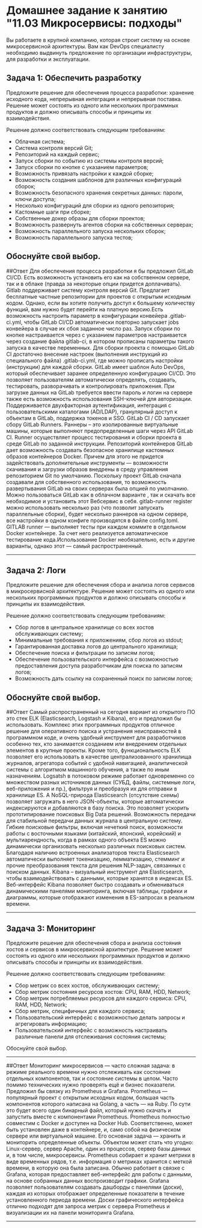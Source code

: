 # Домашнее задание к занятию "11.03 Микросервисы: подходы"

Вы работаете в крупной компанию, которая строит систему на основе микросервисной архитектуры.
Вам как DevOps специалисту необходимо выдвинуть предложение по организации инфраструктуры, для разработки и эксплуатации.


## Задача 1: Обеспечить разработку

Предложите решение для обеспечения процесса разработки: хранение исходного кода, непрерывная интеграция и непрерывная поставка. 
Решение может состоять из одного или нескольких программных продуктов и должно описывать способы и принципы их взаимодействия.

Решение должно соответствовать следующим требованиям:
- Облачная система;
- Система контроля версий Git;
- Репозиторий на каждый сервис;
- Запуск сборки по событию из системы контроля версий;
- Запуск сборки по кнопке с указанием параметров;
- Возможность привязать настройки к каждой сборке;
- Возможность создания шаблонов для различных конфигураций сборок;
- Возможность безопасного хранения секретных данных: пароли, ключи доступа;
- Несколько конфигураций для сборки из одного репозитория;
- Кастомные шаги при сборке;
- Собственные докер образы для сборки проектов;
- Возможность развернуть агентов сборки на собственных серверах;
- Возможность параллельного запуска нескольких сборок;
- Возможность параллельного запуска тестов;

Обоснуйте свой выбор.
---

##Ответ
Для обеспечения процесса разработки я бы предложил GitLab CI/CD. Есть возможность установить его как на собственном сервере, так и в облаке (правда за некоторые опции придется доплачивать). Gitlab поддерживает систему контроля версий Git. Предлагает бесплатные частные репозитории для проектов с открытым исходным кодом. Однако, если вы хотите получить доступ к большему количеству функций, вам нужно будет перейти на платную версию.Есть возможность настроить параметр в конфигурации конвейера .gitlab-ci.yml, чтобы GitLab CI/CD автоматически повторно запускает jobs конвейера в случае их сбоя заданное число раз. Запуск сборки по кнопке настраивается через с указанием параметров настраивается через создание файла gitlab-ci, в котором прописаны параметры такого запуска в качестве переменных. Для сборки проекта с помощью GitLab CI достаточно внесение настроек (выполнения инструкций из специального файла) .gitlab-ci.yml, где можно прописать настройки (инструкции) для каждой сборки. GitLab имеет шаблон Auto DevOps, который обеспечивает заранее определенную конфигурацию CI/CD. Это позволяет пользователям автоматически определять, создавать, тестировать, разворачивать и контролировать приложения. При загрузке данных на GitLab требуется ввести пароль и логин на сервере также есть возможность использования SSH-ключей для авторизации. Поддерживается двухфакторная аутентификация, интеграция с пользовательскими каталогами (AD/LDAP), гранулярный доступ к объектам в GitLab, поддержка токенов и SSO. GitLab CI / CD запускает сбору GitLab Runners. Раннеры – это изолированные виртуальные машины, которые выполняют предопределенные шаги через API GitLab CI. Runner осуществляет процесс тестирования и сборки проекта в среде GitLab по заданной инструкции. Репозиторий контейнеров GitLab дает возможность создавать безопасное хранилище кастомных образов контейнеров Docker. Причем для этого не придется задействовать дополнительные инструменты — возможности скачивания и загрузки образов внедрены в среду управления репозиторием Git по умолчанию. Поскольку проект GitLab сначала создавали для собственного использования, то возможность развертывания GitLab на своих серверах была опцией по умолчанию. Можно пользоваться GitLab как в облачном варианте , так и скачать все необходимое и установить этот Вебсервис в себя. gitlab-runner register можно использовать несколько раз (что позволит запускать параллельные сборки), будет несколько раннеров на одном сервере, все настройки в одном конфиге производятся в файле config.toml. GITLAB runner — выполняет тесты при каждом коммите в отдельном Docker контейнере. За счет него реализуется автоматическое тестирование кода.Использование Docker необязательно, есть и другие варианты, однако этот — самый распространенный.

---

## Задача 2: Логи

Предложите решение для обеспечения сбора и анализа логов сервисов в микросервисной архитектуре.
Решение может состоять из одного или нескольких программных продуктов и должно описывать способы и принципы их взаимодействия.

Решение должно соответствовать следующим требованиям:
- Сбор логов в центральное хранилище со всех хостов обслуживающих систему;
- Минимальные требования к приложениям, сбор логов из stdout;
- Гарантированная доставка логов до центрального хранилища;
- Обеспечение поиска и фильтрации по записям логов;
- Обеспечение пользовательского интерфейса с возможностью предоставления доступа разработчикам для поиска по записям логов;
- Возможность дать ссылку на сохраненный поиск по записям логов;

Обоснуйте свой выбор.
---

##Ответ
Самый распространенный на сегодня вариант из открытого ПО это стек ELK (Elasticsearch, Logstash и Kibana), его и предложил бы использовать. Комплекс этих программных продуктов отличное решение для оперативного поиска и устранения неисправностей в программном коде, и очень удобный инструмент для разработчиков особенно тех, кто занимается созданием или внедрением отдельных элементов в крупные проекты. Кроме того, функциональность ELK позволяет его использовать в качестве централизованного хранилища журналов, агрегатора событий с удобной навигацией, аналитической системы с алгоритмом машинного обучения, а также по иным назначениям. Logsatsh в потоковом режиме работает одновременно со множеством разных источников данных (СУБД, файлы, системные логи, веб-приложения и пр.), фильтруя и преобразуя их для отправки в хранилище ES. А NoSQL-природа Elasticsearch (отсутствие схемы) позволяет загружать в него JSON-объекты, которые автоматически индексируются и добавляются в базу поиска. Это позволяет ускорить прототипирование поисковых Big Data решений. Возможность передачи для стабильной передачи данных журнала в центральную систему. Гибкие поисковые фильтры, включая нечеткий поиск, возможности работы с восточными языками (китайский, японский, корейский) и мультиарендность, когда в рамках одного объекта ES можно динамически организовать несколько различных поисковых систем. Благодаря наличию встроенных анализаторов текста Elasticsearch автоматически выполняет токенизацию, лемматизацию, стемминг и прочие преобразования текста для решения NLP-задач, связанных с поиском данных. Kibana – визуальный инструмент для Elasticsearch, чтобы взаимодействовать с данными, которые хранятся в индексах ES. Веб-интерфейс Kibana позволяет быстро создавать и обмениваться динамическими панелями мониторинга, включая таблицы, графики и диаграммы, которые отображают изменения в ES-запросах в реальном времени. 

---

## Задача 3: Мониторинг

Предложите решение для обеспечения сбора и анализа состояния хостов и сервисов в микросервисной архитектуре.
Решение может состоять из одного или нескольких программных продуктов и должно описывать способы и принципы их взаимодействия.

Решение должно соответствовать следующим требованиям:
- Сбор метрик со всех хостов, обслуживающих систему;
- Сбор метрик состояния ресурсов хостов: CPU, RAM, HDD, Network;
- Сбор метрик потребляемых ресурсов для каждого сервиса: CPU, RAM, HDD, Network;
- Сбор метрик, специфичных для каждого сервиса;
- Пользовательский интерфейс с возможностью делать запросы и агрегировать информацию;
- Пользовательский интерфейс с возможность настраивать различные панели для отслеживания состояния системы;

Обоснуйте свой выбор.

---

##Ответ
Мониторинг микросервисов — часто сложная задача: в режиме реального времени нужно отслеживать как состояние отдельных компонентов, так и состояние системы в целом. Часто помимо технических нужно проверять ещё и бизнес показатели. Предложил бы связку из Prometheus и Grafana. Prometheus — популярный проект с открытым исходных кодом, большая часть компонентов которого написана на Golang, а часть — на Ruby. По сути это  будет всего один бинарный файл, который нужно скачать и запустить вместе с компонентами Prometheus.  Prometheus полностью совместим с Docker и доступен на Docker Hub. 
Соответственно, может быть установлен даже в контейнере, и, само собой на физическом сервере или виртуальной машине. Его основная задача — хранить и мониторить определенные объекты. Объектом может стать что угодно: Linux-сервер, сервер Apache, один из процессов, сервер базы данных и, в том числе, микросервисы. Prometheus собирает и хранит  метрики в виде  временных рядов, т.е. информация о метриках хранится с меткой времени, в которую она была записана. Обычно работает в связке с Grafana, которая предоставляет веб-интерфейс для работы с данными, на основе собранных данных воспроизводит графики.  Grafana позволяет пользователям создавать дашборды с панелями (доски), каждая из которых отображает определенные показатели в течение установленного периода времени. Доски графического интерфейса отлично подходят для запроса метрик с сервера Prometheus и визуализации их на панели мониторинга Grafana.

---

